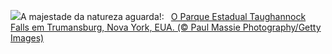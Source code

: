 ![](https://www.bing.com/th?id=OHR.TaughannockFalls_PT-BR3287209591_UHD.jpg&w=1000)A majestade da natureza aguarda!:&nbsp;&ensp;[O Parque Estadual Taughannock Falls em Trumansburg, Nova York, EUA. (© Paul Massie Photography/Getty Images)](https://www.bing.com/th?id=OHR.TaughannockFalls_PT-BR3287209591_UHD.jpg)
<br><br/>
